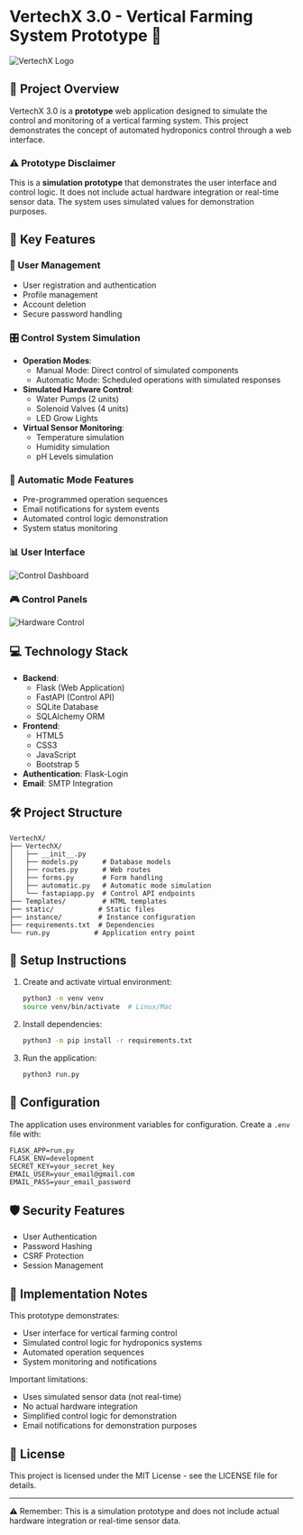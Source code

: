 # VertechX 3.0 - Vertical Farming System Prototype 🌱

![VertechX Logo](static/images/LOGO.png)

## 🚀 Project Overview

VertechX 3.0 is a **prototype** web application designed to simulate the control and monitoring of a vertical farming system. This project demonstrates the concept of automated hydroponics control through a web interface.

### ⚠️ Prototype Disclaimer
This is a **simulation prototype** that demonstrates the user interface and control logic. It does not include actual hardware integration or real-time sensor data. The system uses simulated values for demonstration purposes.

## 🌟 Key Features

### 👤 User Management
- User registration and authentication
- Profile management
- Account deletion
- Secure password handling

### 🎛️ Control System Simulation
- **Operation Modes**:
  - Manual Mode: Direct control of simulated components
  - Automatic Mode: Scheduled operations with simulated responses
- **Simulated Hardware Control**:
  - Water Pumps (2 units)
  - Solenoid Valves (4 units)
  - LED Grow Lights
- **Virtual Sensor Monitoring**:
  - Temperature simulation
  - Humidity simulation
  - pH Levels simulation

### 🤖 Automatic Mode Features
- Pre-programmed operation sequences
- Email notifications for system events
- Automated control logic demonstration
- System status monitoring

### 📊 User Interface
![Control Dashboard](static/images/Card_2.png)

### 🎮 Control Panels
![Hardware Control](static/images/Card_3.png)

## 💻 Technology Stack

- **Backend**:
  - Flask (Web Application)
  - FastAPI (Control API)
  - SQLite Database
  - SQLAlchemy ORM
- **Frontend**:
  - HTML5
  - CSS3
  - JavaScript
  - Bootstrap 5
- **Authentication**: Flask-Login
- **Email**: SMTP Integration

## 🛠️ Project Structure

```
VertechX/
├── VertechX/
│   ├── __init__.py
│   ├── models.py      # Database models
│   ├── routes.py      # Web routes
│   ├── forms.py       # Form handling
│   ├── automatic.py   # Automatic mode simulation
│   └── fastapiapp.py  # Control API endpoints
├── Templates/         # HTML templates
├── static/           # Static files
├── instance/         # Instance configuration
├── requirements.txt  # Dependencies
└── run.py           # Application entry point
```

## 🚀 Setup Instructions

1. Create and activate virtual environment:
   ```bash
   python3 -m venv venv
   source venv/bin/activate  # Linux/Mac
   ```

2. Install dependencies:
   ```bash
   python3 -m pip install -r requirements.txt
   ```

3. Run the application:
   ```bash
   python3 run.py
   ```

## 🔧 Configuration

The application uses environment variables for configuration. Create a `.env` file with:

```env
FLASK_APP=run.py
FLASK_ENV=development
SECRET_KEY=your_secret_key
EMAIL_USER=your_email@gmail.com
EMAIL_PASS=your_email_password
```

## 🛡️ Security Features

- User Authentication
- Password Hashing
- CSRF Protection
- Session Management

## 📝 Implementation Notes

This prototype demonstrates:
- User interface for vertical farming control
- Simulated control logic for hydroponics systems
- Automated operation sequences
- System monitoring and notifications

Important limitations:
- Uses simulated sensor data (not real-time)
- No actual hardware integration
- Simplified control logic for demonstration
- Email notifications for demonstration purposes

## 📄 License

This project is licensed under the MIT License - see the LICENSE file for details.

---

⚠️ Remember: This is a simulation prototype and does not include actual hardware integration or real-time sensor data.

   
